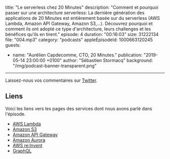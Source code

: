 title: "Le serverless chez 20 Minutes"
description: "Comment et pourquoi passer sur une architecture serverless: La dernière génération des applications de 20 Minutes est entièrement basée sur du serverless (AWS Lambda, Amazon API Gateway, Amazon S3,...).  Découvrez pourquoi et comment ils ont adopté ce type d'architecture, leurs challenges et les bénéfices qu'ils en tirent."
episode: 4
duration: "00:16:03"
size: 31222134
file: "004.mp3"
category: "podcasts"
appleEpisodeId: 1000663120245
guests:
  - name: "Aurélien Capdecomme, CTO, 20 Minutes."
publication: "2019-05-14 23:00:00 +0100"
author: "Sébastien Stormacq"
background: "/img/podcast-banner-transparent.png"
---

Laissez-nous vos commentaires sur [Twitter](https://twitter.com/sebsto).

## Liens

Voici les liens vers les pages des services dont nous avons parlé dans l'épisode.

- [AWS Lambda](https://aws.amazon.com/lambda/)
- [Amazon S3](https://aws.amazon.com/s3/)
- [Amazon API Gateway](https://aws.amazon.com/apigateway)
- [Amazon Aurora](https://aws.amazon.com/rds/aurora/)
- [AWS re:Invent](https://reinvent.awsevents.com/)
- [GraphQL](https://graphql.org/)